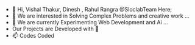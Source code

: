 - 👋 Hi, Vishal Thakur, Dinesh , Rahul Rangra @SloclabTeam Here;
- 👀 We are interested in Solving Complex Problems and creative work ...
- 🌱 We are currently Experimenting Web Development and Ai ...
- Our Projects are Developed  with 💞️ 
- 📫 Codes Coded

<!---
SloclabTeam/SloclabTeam is a ✨ special ✨ repository because its `README.md` (this file) appears on your GitHub profile.
You can click the Preview link to take a look at your changes.
--->
